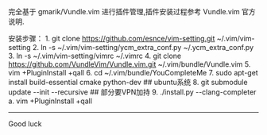 
完全基于 gmarik/Vundle.vim 进行插件管理,插件安装过程参考 Vundle.vim 官方说明.

安装步骤：
    1. git clone https://github.com/esnce/vim-setting.git ~/.vim/vim-setting
    2. ln -s ~/.vim/vim-setting/ycm_extra_conf.py ~/.ycm_extra_conf.py
    3. ln -s ~/.vim/vim-setting/vimrc ~/.vimrc
    4. git clone https://github.com/VundleVim/Vundle.vim.git ~/.vim/bundle/Vundle.vim
    5. vim +PluginInstall +qall
    6. cd ~/.vim/bundle/YouCompleteMe
    7. sudo apt-get install build-essential cmake python-dev  ## ubuntu系统
    8. git submodule update --init --recursive  ## 部分要VPN加持
    9. ./install.py --clang-completer
    a. vim +PluginInstall +qall


---------
Good luck

